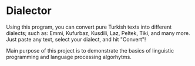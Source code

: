 Dialector
=========

Using this program, you can convert pure Turkish texts into different dialects; such as: Emmi, Kufurbaz, Kusdili, Laz, Peltek, Tiki, and many more. Just paste any text, select your dialect, and hit "Convert"!

Main purpose of this project is to demonstrate the basics of linguistic programming and language processing algorhytms.
